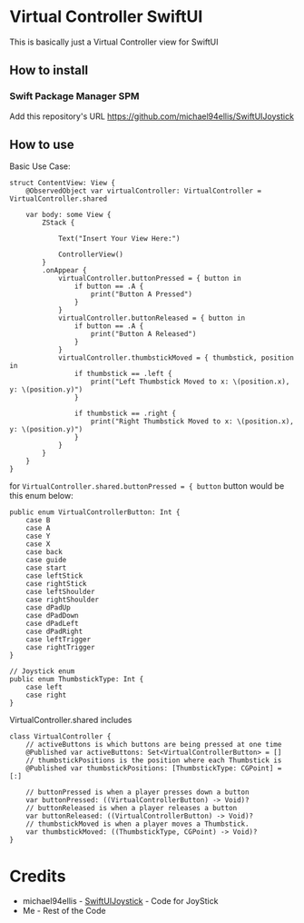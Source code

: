 # Virtual Controller SwiftUI

This is basically just a Virtual Controller view for SwiftUI

## How to install 

### Swift Package Manager SPM

Add this repository's URL https://github.com/michael94ellis/SwiftUIJoystick

## How to use

Basic Use Case:
```
struct ContentView: View {
    @ObservedObject var virtualController: VirtualController = VirtualController.shared
    
    var body: some View {
        ZStack {
            
            Text("Insert Your View Here:")
            
            ControllerView()
        }
        .onAppear {
            virtualController.buttonPressed = { button in
                if button == .A {
                    print("Button A Pressed")
                }
            }
            virtualController.buttonReleased = { button in
                if button == .A {
                    print("Button A Released")
                }
            }
            virtualController.thumbstickMoved = { thumbstick, position in
                if thumbstick == .left {
                    print("Left Thumbstick Moved to x: \(position.x), y: \(position.y)")
                }
                
                if thumbstick == .right {
                    print("Right Thumbstick Moved to x: \(position.x), y: \(position.y)")
                }
            }
        }
    }
}
```


for `VirtualController.shared.buttonPressed = { button` button would be this enum below:
```
public enum VirtualControllerButton: Int {
    case B
    case A
    case Y
    case X
    case back
    case guide
    case start
    case leftStick
    case rightStick
    case leftShoulder
    case rightShoulder
    case dPadUp
    case dPadDown
    case dPadLeft
    case dPadRight
    case leftTrigger
    case rightTrigger
}

// Joystick enum
public enum ThumbstickType: Int {
    case left
    case right
}

```

VirtualController.shared includes 
```
class VirtualController {
    // activeButtons is which buttons are being pressed at one time
    @Published var activeButtons: Set<VirtualControllerButton> = []
    // thumbstickPositions is the position where each Thumbstick is
    @Published var thumbstickPositions: [ThumbstickType: CGPoint] = [:]
    
    // buttonPressed is when a player presses down a button
    var buttonPressed: ((VirtualControllerButton) -> Void)?
    // buttonReleased is when a player releases a button
    var buttonReleased: ((VirtualControllerButton) -> Void)?
    // thumbstickMoved is when a player moves a Thumbstick.
    var thumbstickMoved: ((ThumbstickType, CGPoint) -> Void)?
}
```


# Credits

- michael94ellis - [SwiftUIJoystick](https://github.com/michael94ellis/SwiftUIJoystick) - Code for JoyStick
- Me - Rest of the Code
